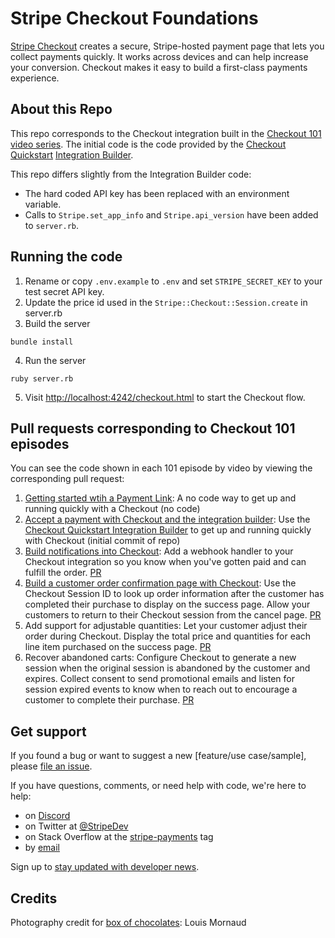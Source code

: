 # Stripe Checkout Foundations

[Stripe Checkout](https://stripe.com/docs/payments/checkout) creates a secure, Stripe-hosted payment page that lets you collect payments quickly. It works across devices and can help increase your conversion. Checkout makes it easy to build a first-class payments experience. 

## About this Repo
This repo corresponds to the Checkout integration built in the [Checkout 101 video series](https://www.youtube.com/watch?v=bvQVPoRvbj0&list=PLy1nL-pvL2M5cO2i3lSYtwyqZh3EeGR9L).  The initial code is the code provided by the [Checkout Quickstart](https://stripe.com/docs/checkout/quickstart) [Integration Builder](https://www.youtube.com/watch?v=bvQVPoRvbj0&list=PLy1nL-pvL2M5cO2i3lSYtwyqZh3EeGR9L). 

This repo differs slightly from the Integration Builder code:  

- The hard coded API key has been replaced with an environment variable.
- Calls to `Stripe.set_app_info` and `Stripe.api_version` have been added to `server.rb`.

## Running the code
1. Rename or copy  `.env.example` to `.env` and set `STRIPE_SECRET_KEY` to your test secret API key.   
2. Update the price id used in the `Stripe::Checkout::Session.create` in server.rb
3. Build the server

~~~
bundle install
~~~

4. Run the server

~~~
ruby server.rb
~~~

5. Visit [http://localhost:4242/checkout.html](http://localhost:4242/checkout.html) to start the Checkout flow. 


## Pull requests corresponding to Checkout 101 episodes
You can see the code shown in each 101 episode by video by viewing the corresponding pull request: 

1. [Getting started wtih a Payment Link](https://www.youtube.com/watch?v=GdnUvshUqbE): A no code way to get up and running quickly with a Checkout (no code)
2. [Accept a payment with Checkout and the integration builder](https://www.youtube.com/watch?v=bvQVPoRvbj0): Use the [Checkout Quickstart Integration Builder](https://stripe.com/docs/payments/quickstart) to get up and running quickly with Checkout (initial commit of repo)
3. [Build notifications into Checkout](https://www.youtube.com/watch?v=EaX444Fe2Tk): Add a webhook handler to your Checkout integration so you know when you've gotten paid and can fulfill the order.  [PR](https://github.com/stripe-samples/checkout-foundations-ruby/pull/1)
4. [Build a customer order confirmation page with Checkout](https://www.youtube.com/watch?v=COeMEHKbECw): Use the Checkout Session ID to look up order information after the customer has completed their purchase to display on the success page.  Allow your customers to return to their Checkout session from the cancel page. [PR](https://github.com/stripe-samples/checkout-foundations-ruby/pull/2)
5. Add support for adjustable quantities: Let your customer adjust their order during Checkout.  Display the total price and quantities for each line item purchased on the success page.  [PR](https://github.com/stripe-samples/checkout-foundations-ruby/pull/3)
6. Recover abandoned carts: Configure Checkout to generate a new session when the original session is abandoned by the customer and expires.  Collect consent to send promotional emails and listen for session expired events to know when to reach out to encourage a customer to complete their purchase. [PR](https://github.com/stripe-samples/checkout-foundations-ruby/pull/4)


## Get support

If you found a bug or want to suggest a new [feature/use case/sample], please [file an issue](../../issues).

If you have questions, comments, or need help with code, we're here to help:
- on [Discord](https://stripe.com/go/developer-chat)
- on Twitter at [@StripeDev](https://twitter.com/StripeDev)
- on Stack Overflow at the [stripe-payments](https://stackoverflow.com/tags/stripe-payments/info) tag
- by [email](mailto:support+github@stripe.com)

Sign up to [stay updated with developer news](https://go.stripe.global/dev-digest).

## Credits
Photography credit for [box of chocolates](https://unsplash.com/photos/6nQS4pJfdRQ): Louis Mornaud
